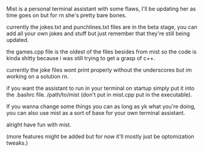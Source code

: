 Mist is a personal terminal assistant with some flaws, I'll be updating her as time goes on but for rn she's pretty bare bones.

currently the jokes.txt and punchlines.txt files are in the beta stage, you can add all your own jokes and stuff but just remember that they're still being updated.

the games.cpp file is the oldest of the files besides from mist so the code is kinda shitty because i was still trying to get a grasp of c++.

currently the joke files wont print properly without the underscores but im working on a solution rn.

if you want the assistant to run in your terminal on startup simply put it into the 
.bashrc file.
/path/to/mist 
(don't put in mist.cpp put in the executable).

If you wanna change some things you can as long as yk what you're doing, you can also use mist as a sort of base for your own terminal assistant.

alright have fun with mist.

(more features might be added but for now it'll mostly just be optomization tweaks.)
